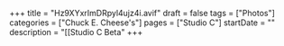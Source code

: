 +++
title = "Hz9XYxrImDRpyl4ujz4i.avif"
draft = false
tags = ["Photos"]
categories = ["Chuck E. Cheese's"]
pages = ["Studio C"]
startDate = ""
description = "[[Studio C Beta"
+++

